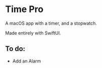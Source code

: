 # Time Pro
A macOS app with a timer, and a stopwatch.

Made entirely with SwiftUI.
## To do:
* Add an Alarm
